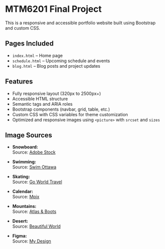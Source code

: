 # MTM6201 Final Project

This is a responsive and accessible portfolio website built using Bootstrap and custom CSS.

## Pages Included

- `index.html` – Home page
- `schedule.html` – Upcoming schedule and events
- `blog.html` – Blog posts and project updates

## Features

- Fully responsive layout (320px to 2500px+)
- Accessible HTML structure
- Semantic tags and ARIA roles
- Bootstrap components (navbar, grid, table, etc.)
- Custom CSS with CSS variables for theme customization
- Optimized and responsive images using `<picture>` with `srcset` and `sizes`

## Image Sources

- **Snowboard:**  
  Source: [Adobe Stock](https://stock.adobe.com/ca/search?k=snowboarding)

- **Swimming:**  
  Source: [Swim Ottawa](https://swimottawa.ca/pages/our-programmes)

- **Skating:**  
  Source: [Go World Travel](https://www.goworldtravel.com/ottawa-skating-the-rideau-canal/)

- **Calendar:**  
  Source: [Mpix](https://www.mpix.com/calendars/wall-calendars?srsltid=AfmBOoq2h54VsiO7UYnnqHgcluRO2KB_S3QS7ewvOi6CouaUGX8YqX2w)

- **Mountains:**  
  Source: [Atlas & Boots](https://www.atlasandboots.com/travel-blog/most-beautiful-mountains-in-the-world/)

- **Desert:**  
  Source: [Beautiful World](https://www.beautifulworld.com/africa/algeria/sahara-desert/)

- **Figma:**  
  Source: [My Design](https://www.figma.com/proto/Gu9Co9MOwC2ruMnYUvDvrE/Ismail-Damilola?node-id=40002226-13775&p=f&t=J8uC6ut1yIHXrieg-1&scaling=scale-down&content-scaling=fixed&page-id=40002186%3A3064&starting-point-node-id=40002226%3A13775)
